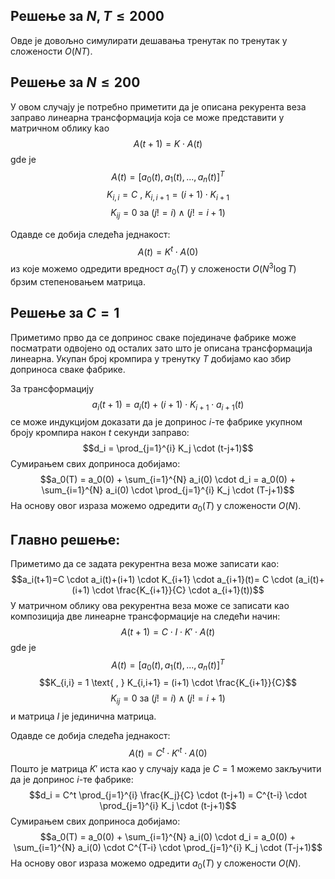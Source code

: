 ﻿## Решење за $N, T \leq 2000$

Овде је довољно симулирати дешавања тренутак по тренутак у сложености $O(NT)$.

## Решење за $N\leq 200$

У овом случају је потребно приметити да је описана рекурента веза заправо линеарна трансформација која се може представити у матричном облику kao
$$A(t+1)=K \cdot A(t)$$ gde је
$$A(t) = [a_0(t), a_1(t), ..., a_n(t)]^T$$
 $$K_{i,i} = C \text{  ,  } K_{i,i+1} = (i+1) \cdot K_{i+1}$$
 $$K_{ij}=0 \text{  за  } (j!=i) \wedge (j!=i+1)$$

Одавде се добија следећа једнакост:
$$A(t)=K^t \cdot A(0)$$
из које можемо одредити вредност $a_0(T)$ у сложености $O(N^3\log T)$ брзим степеновањем матрица.


## Решење за $C = 1$

Приметимо прво да се допринос сваке појединаче фабрике може посматрати одвојено од осталих зато што је описана трансформација линеарна. Укупан број кромпира у тренутку $T$ добијамо као збир доприноса сваке фабрике.

За трансформацију
$$a_i(t+1)=a_i(t)+(i+1) \cdot K_{i+1} \cdot  a_{i+1}(t)$$
се може индукцијом доказати да је допринос $i$-те фабрике укупном броју кромпира након $t$ секунди заправо:
$$d_i = \prod_{j=1}^{i} K_j \cdot (t-j+1)$$
Сумирањем свих доприноса добијамо:
$$a_0(T) = a_0(0) + \sum_{i=1}^{N} a_i(0) \cdot d_i = a_0(0) + \sum_{i=1}^{N} a_i(0) \cdot \prod_{j=1}^{i} K_j \cdot (T-j+1)$$
На основу овог израза можемо одредити $a_0(T)$ у сложености $O(N)$.

## Главно решење:

Приметимо да се задата рекурентна веза може записати као:
$$a_i(t+1)=C \cdot a_i(t)+(i+1) \cdot K_{i+1} \cdot a_{i+1}(t)= C \cdot (a_i(t)+(i+1) \cdot \frac{K_{i+1}}{C} \cdot a_{i+1}(t))$$
У матричном облику ова рекурентна веза може се записати као композиција две линеарне трансформације на следећи начин:
$$A(t+1)=C \cdot I \cdot K' \cdot A(t)$$ gde је
$$A(t) = [a_0(t), a_1(t), ..., a_n(t)]^T$$
 $$K_{i,i} = 1 \text{  ,  } K_{i,i+1} = (i+1) \cdot \frac{K_{i+1}}{C}$$
 $$K_{ij}=0 \text{  за  } (j!=i) \wedge (j!=i+1)$$
 и матрица $I$ је јединична матрица.

 Одавде се добија следећа једнакост:
$$A(t)=C^t \cdot K'^{t} \cdot A(0)$$
Пошто је матрица $K'$ иста као у случају када је $C=1$ можемо закључити да је допринос $i$-те фабрике:
$$d_i = C^t \prod_{j=1}^{i} \frac{K_j}{C} \cdot (t-j+1) = C^{t-i} \cdot \prod_{j=1}^{i} K_j \cdot (t-j+1)$$
Сумирањем свих доприноса добијамо:
$$a_0(T) = a_0(0) + \sum_{i=1}^{N} a_i(0) \cdot d_i = a_0(0) + \sum_{i=1}^{N} a_i(0) \cdot C^{T-i} \cdot \prod_{j=1}^{i} K_j \cdot (T-j+1)$$
На основу овог израза можемо одредити $a_0(T)$ у сложености $O(N)$.
